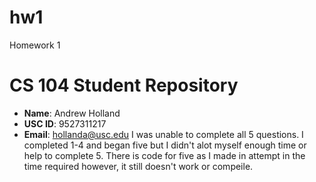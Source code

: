 # hw1
Homework 1
# CS 104 Student Repository

- **Name**: Andrew Holland
- **USC ID**: 9527311217
- **Email**: hollanda@usc.edu
I was unable to complete all 5 questions. I completed 1-4 and began five but I didn't alot myself enough time or help to complete 5. There is code for five as I made in attempt in the time required however, it still doesn't work or compeile.
